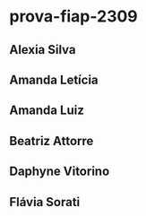 # prova-fiap-2309
## Alexia Silva
## Amanda Letícia
## Amanda Luiz
## Beatriz Attorre
## Daphyne Vitorino
## Flávia Sorati
